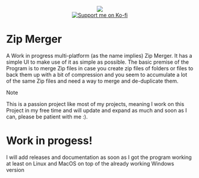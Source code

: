 <p align="center">
  <img src="https://github.com/user-attachments/assets/d4f2e590-144b-42ea-a4ae-162cf4511c78"/><br>
  <a href="https://ko-fi.com/sirzeeno" target="_blank">
    <img src="https://ko-fi.com/img/githubbutton_sm.svg" alt="Support me on Ko-fi" />
  </a>
</p>

# Zip Merger
A Work in progress multi-platform (as the name implies) Zip Merger. It has a simple UI to make use of it as simple as possible. The basic premise of the Program is to merge Zip files in case you create zip files of folders or files to back them up with a bit of compression and you seem to accumulate a lot of the same Zip files and need a way to merge and de-duplicate them.

> [!NOTE]
> This is a passion project like most of my projects, meaning I work on this Project in my free time and will update and expand as much and soon as I can, please be patient with me :).

# Work in progess!
I will add releases and documentation as soon as I got the program working at least on Linux and MacOS on top of the already working Windows version
